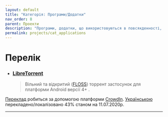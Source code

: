 ```yaml
---
layout: default
title: "Категорія: Програми/Додатки"
nav_order: 8
parent: Проекти
description: "Програми, додатки, що використовуються в повсякденності, в тому числі які не уввійшли до інших категорій"
permalink: projects/cat_applications
---
```


# Перелік

- ### [LibreTorrent](https://github.com/proninyaroslav/libretorrent)
  > Вільний та відкритий ([FLOSS](https://nxnt.link/lLeW6)) торрент застосунок для платформи Android версії 4+ .

 [Переклад](https://github.com/proninyaroslav/libretorrent#translations) робиться за допомогою платформи [CrowdIn](https://crowdin.com/project/libretorrent). [Українською](https://crowdin.com/project/libretorrent/uk#) перекладено/локалізовано 43% станом на 11.07.2020р.
  
---

